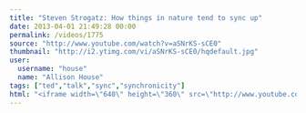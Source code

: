 ```yaml
---
title: "Steven Strogatz: How things in nature tend to sync up"
date: 2013-04-01 21:49:28 00:00
permalink: /videos/1775
source: "http://www.youtube.com/watch?v=aSNrKS-sCE0"
thumbnail: "http://i2.ytimg.com/vi/aSNrKS-sCE0/hqdefault.jpg"
user:
  username: "house"
  name: "Allison House"
tags: ["ted","talk","sync","synchronicity"]
html: "<iframe width=\"640\" height=\"360\" src=\"http://www.youtube.com/embed/aSNrKS-sCE0?wmode=transparent&feature=oembed\" frameborder=\"0\" allowfullscreen></iframe>"
---
```


